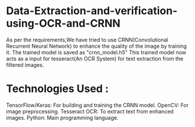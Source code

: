 # Data-Extraction-and-verification-using-OCR-and-CRNN
As per the requirements,We have tried to use CRNN(Convolutional Recurrent Neural Network) to enhance the quality of the image by training it.
The trained model is saved as "crnn_model.h5"
This trained model now acts as a input for tesseract(An OCR System) for text extraction from the filtered images.
# Technologies Used :
TensorFlow/Keras: For building and training the CRNN model.
OpenCV: For image preprocessing.
Tesseract OCR: To extract text from enhanced images.
Python: Main programming language.
